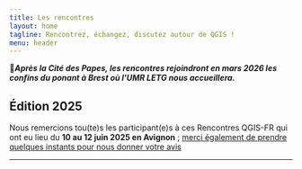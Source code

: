 ```yaml
---
title: Les rencontres
layout: home
tagline: Rencontrez, échangez, discutez autour de QGIS !
menu: header
---
```


📢***Après la Cité des Papes, les rencontres rejoindront en mars 2026 les confins du ponant à Brest où l'UMR LETG nous accueillera.***


## Édition 2025

Nous remercions tou(te)s les participant(e)s à ces Rencontres QGIS-FR qui ont eu lieu du **10 au 12 juin 2025 en Avignon** ; [merci également de prendre quelques instants pour nous donner votre avis](https://sondage.osgeo.asso.fr/index.php/133162)

---
<!--
Co-organisées cette année avec Avignon Université et plus spécialement l'UMR 7300 ESPACE,
les rencontres sont l'occasion de découvrir différents usages de QGIS, d'approfondir des sujets,
d'échanger avec d'autres utilisateurs mais aussi des développeurs et prestataires de services.

La troisième journée sera à cet effet dédiée à la contribution autour de QGIS.
Que ce soit dans la correction de bugs ou l'ajout de nouvelles fonctionnalités, la documentation,
la traduction ou encore le financement, venez trouver des réponses pratiques et concrètes aux questions
que vous vous posez, afin d'améliorer QGIS pour vous et pour les autres.

![Visuel d'explication de la journée contribution](/images/journee_contribution_2025.png)


***Les rencontres sont ouvertes à tou(te)s, que vous utilisiez QGIS ou non***.

Retrouvez le programme [ici](/z20_programme.html) et les inscriptions [là](/z25_inscription.html).

Les inscriptions aux ateliers et aux conférences et à la journée de contribution ouvriront courant mars. N'hésitez pas à vous abonner à la *newsletter* pour être tenu(e) informé(e).

**N'hésitez pas à nous rejoindre dans l'équipe d'organisation, nous avons besoin de vous!**

Vous pouvez nous écrire à qgis-conf AT osgeo.asso.fr pour toute information sur l'organisation.

-->
